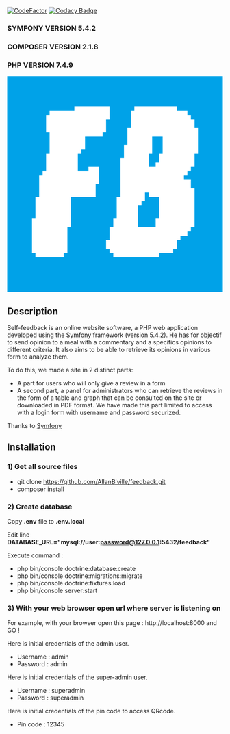 [![CodeFactor](https://www.codefactor.io/repository/github/allanbiville/feedback/badge)](https://www.codefactor.io/repository/github/allanbiville/feedback)
[![Codacy Badge](https://app.codacy.com/project/badge/Grade/dae3579f529b457a8e46efe304fb48cb)](https://www.codacy.com/gh/AllanBiville/feedback/dashboard?utm_source=github.com&amp;utm_medium=referral&amp;utm_content=AllanBiville/feedback&amp;utm_campaign=Badge_Grade)

### SYMFONY     VERSION 5.4.2 ###
### COMPOSER    VERSION 2.1.8 ###
### PHP         VERSION 7.4.9 ###

![FeedBack](https://raw.githubusercontent.com/AllanBiville/feedback/master/public/images/feedback.png)

## Description
Self-feedback is an online website software, a PHP web application developed using the Symfony framework (version 5.4.2).
He has for objectif to send opinion to a meal with a commentary and a specifics opinions to different criteria. 
It also aims to be able to retrieve its opinions in various form to analyze them.

To do this, we made a site in 2 distinct parts:
- A part for users who will only give a review in a form
- A second part, a panel for administrators who can retrieve the reviews in the form of a table and graph that can be consulted on the site or downloaded in PDF format. We have made this part limited to access with a login form with username and password securized.

Thanks to [Symfony](https://symfony.com/)

## Installation

### 1) Get all source files

- git clone https://github.com/AllanBiville/feedback.git
- composer install


### 2) Create database

Copy **.env** file to **.env.local**

Edit line **DATABASE_URL="mysql://user:password@127.0.0.1:5432/feedback"**

Execute command : 
- php bin/console doctrine:database:create
- php bin/console doctrine:migrations:migrate
- php bin/console doctrine:fixtures:load
- php bin/console server:start


### 3) With your web browser open url where server is listening on

For example, with your browser open this page :  http://localhost:8000 and GO !

Here is initial credentials of the admin user.
 - Username : admin
 - Password : admin

Here is initial credentials of the super-admin user.
 - Username : superadmin
 - Password : superadmin
 
 Here is initial credentials of the pin code to access QRcode.
 - Pin code : 12345

